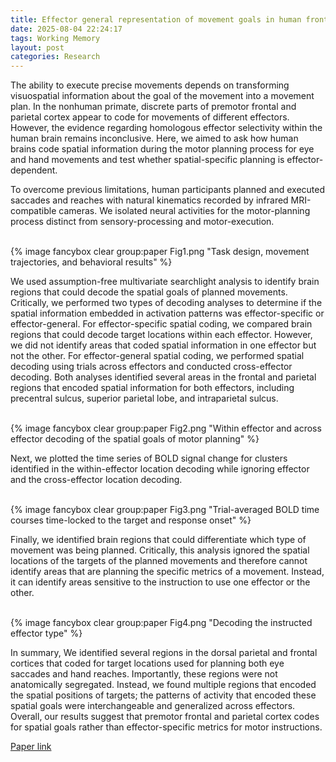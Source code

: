```yaml
---
title: Effector general representation of movement goals in human frontal and parietal cortex
date: 2025-08-04 22:24:17
tags: Working Memory
layout: post
categories: Research
---
```


The ability to execute precise movements depends on transforming visuospatial information about the goal of the movement into a movement plan. In the nonhuman primate, discrete parts of premotor frontal and parietal cortex appear to code for movements of different effectors. However, the evidence regarding homologous effector selectivity within the human brain remains inconclusive. Here, we aimed to ask how human brains code spatial information during the motor planning process for eye and hand movements and test whether spatial-specific planning is effector-dependent. 

<!-- more -->

To overcome previous limitations, human participants planned and executed saccades and reaches with natural kinematics recorded by infrared MRI-compatible cameras. We isolated neural activities for the motor-planning process distinct from sensory-processing and motor-execution. 

<br>
{% image fancybox clear group:paper Fig1.png "Task design, movement trajectories, and behavioral results" %}
<br>

We used assumption-free multivariate searchlight analysis to identify brain regions that could decode the spatial goals of planned movements. Critically, we performed two types of decoding analyses to determine if the spatial information embedded in activation patterns was effector-specific or effector-general. For effector-specific spatial coding, we compared brain regions that could decode target locations within each effector. However, we did not identify areas that coded spatial information in one effector but not the other. For effector-general spatial coding, we performed spatial decoding using trials across effectors and conducted cross-effector decoding. Both analyses identified several areas in the frontal and parietal regions that encoded spatial information for both effectors, including precentral sulcus, superior parietal lobe, and intraparietal sulcus.

<br>
{% image fancybox clear group:paper Fig2.png "Within effector and across effector decoding of the spatial goals of motor planning" %}
<br>

Next, we plotted the time series of BOLD signal change for clusters identified in the within-effector location decoding while ignoring effector and the cross-effector location decoding.

<br>
{% image fancybox clear group:paper Fig3.png "Trial-averaged BOLD time courses time-locked to the target and response onset" %}
<br>

Finally, we identified brain regions that could differentiate which type of movement was being planned. Critically, this analysis ignored the spatial locations of the targets of the planned movements and therefore cannot identify areas that are planning the specific metrics of a movement. Instead, it can identify areas sensitive to the instruction to use one effector or the other.

<br>
{% image fancybox clear group:paper Fig4.png "Decoding the instructed effector type" %}
<br>

In summary, We identified several regions in the dorsal parietal and frontal cortices that coded for target locations used for planning both eye saccades and hand reaches. Importantly, these regions were not anatomically segregated. Instead, we found multiple regions that encoded the spatial positions of targets; the patterns of activity that encoded these spatial goals were interchangeable and generalized across effectors. Overall, our results suggest that premotor frontal and parietal cortex codes for spatial goals rather than effector-specific metrics for motor instructions.


[Paper link](https://doi.org/10.1016/j.neuroimage.2025.121124)
